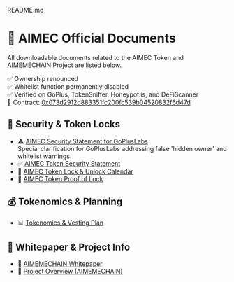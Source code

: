 README.md
# 📄 AIMEC Official Documents

All downloadable documents related to the AIMEC Token and AIMEMECHAIN Project are listed below.

✅ Ownership renounced  
✅ Whitelist function permanently disabled  
✅ Verified on GoPlus, TokenSniffer, Honeypot.is, and DeFiScanner  
🔗 Contract: [0x073d2912d883351fc200fc539b04520832f6d47d](https://bscscan.com/token/0x073d2912d883351fc200fc539b04520832f6d47d)

## 🔐 Security & Token Locks
- ⚠️ [AIMEC Security Statement for GoPlusLabs](https://github.com/aimemechain/DOCUMENTS/blob/main/AIMEC_Security_Statement_Corrected.pdf)  
  Special clarification for GoPlusLabs addressing false 'hidden owner' and whitelist warnings.
- ✅ [AIMEC Token Security Statement](https://github.com/aimemechain/DOCUMENTS/blob/main/AIMEC_Token_Security_Statement.pdf)
- 🔐 [AIMEC Token Lock & Unlock Calendar](https://github.com/aimemechain/DOCUMENTS/blob/main/AIMEC_Lock_Unlock_Calendar.pdf)
- 📜 [AIMEC Token Proof of Lock](https://github.com/aimemechain/DOCUMENTS/blob/main/AIMEC_TOKEN_PROOF_OF_LOCK.pdf)

## 💰 Tokenomics & Planning

- 📊 [Tokenomics & Vesting Plan](https://github.com/aimemechain/DOCUMENTS/blob/main/AIMEC_Tokenomics_Vesting_Plan.pdf)

## 📘 Whitepaper & Project Info

- 📄 [AIMEMECHAIN Whitepaper](https://github.com/aimemechain/DOCUMENTS/blob/main/AIMEMECHAIN_Whitepaper.pdf)
- 🧩 [Project Overview (AIMEMECHAIN)](https://github.com/aimemechain/DOCUMENTS/blob/main/Project_AIMEMECHAIN.pdf)

